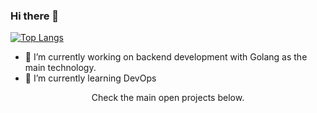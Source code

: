 ### Hi there 👋

[![Top Langs](https://github-readme-stats.vercel.app/api/top-langs/?username=edupaim&hide=java,php,css,c++&theme=dark)](https://github.com/anuraghazra/github-readme-stats)

- 🔭 I’m currently working on backend development with Golang as the main technology.
- 🌱 I’m currently learning DevOps

<p align="center">
  Check the main open projects below.
</p>
